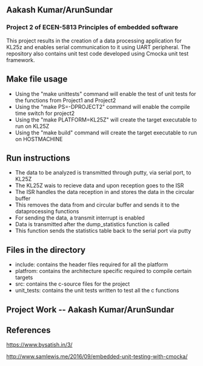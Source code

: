 ## Aakash Kumar/ArunSundar

### Project 2 of ECEN-5813 Principles of embedded software 
This project results in the creation of a data processing application for KL25z and enables serial communication to it using UART peripheral. 
The repository also contains unit test code developed using Cmocka unit test framework.

## Make file usage
* Using the "make unittests" command will enable the test of unit tests for the functions from Project1 and Project2
* Using the "make PS=-DPROJECT2" command will enable the compile time switch for project2
* Using the "make PLATFORM=KL25Z"  will create the target executable to run on KL25Z
* Using the "make build" command will create the target executable to run on HOSTMACHINE



## Run instructions
* The data to be analyzed is transmitted through putty, via serial port, to KL25Z
* The KL25Z wais to recieve data and upon reception goes to the ISR
* The ISR handles the data reception in and stores the data in the circular buffer
* This removes the data from and circular buffer and sends it to the dataprocessing functions
* For sending the data, a transmit interrupt is enabled 
* Data is transmitted after the dump_statistics function is called
* This function sends the statistics table back to the serial port via putty



## Files in the directory
* include: contains the header files required for all the platform
* platfrom: contains the architecture specific required to compile certain targets
* src: contains the c-source files for the project
* unit_tests: contains the unit tests written to test all the c functions

## Project Work --  Aakash Kumar/ArunSundar 

## References

https://www.bysatish.in/3/

http://www.samlewis.me/2016/09/embedded-unit-testing-with-cmocka/



